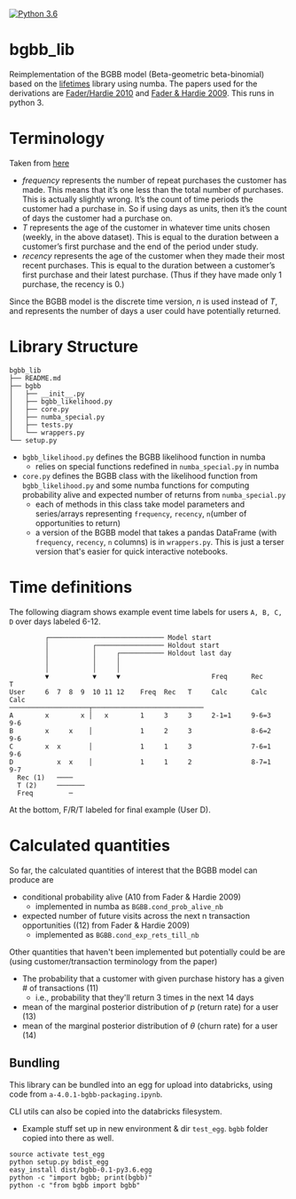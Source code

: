 [![Python 3.6](https://img.shields.io/badge/python-3.6-blue.svg)](https://www.python.org/downloads/release/python-360/)


bgbb_lib
==============================

Reimplementation of the BGBB model (Beta-geometric beta-binomial) based on the [lifetimes](http://lifetimes.readthedocs.io/) library using numba. The papers used for the derivations are [Fader/Hardie 2010](http://www.brucehardie.com/papers/020/fader_et_al_mksc_10.pdf) and
[Fader & Hardie 2009](http://web-docs.stern.nyu.edu/old_web/emplibrary/Peter%20Fader.pdf). This runs in python 3.

# Terminology

Taken from [here](https://lifetimes.readthedocs.io/en/master/Quickstart.html#the-shape-of-your-data)

- _frequency_ represents the number of repeat purchases the customer has made. This means that it’s one less than the total number of purchases. This is actually slightly wrong. It’s the count of time periods the customer had a purchase in. So if using days as units, then it’s the count of days the customer had a purchase on.
- _T_ represents the age of the customer in whatever time units chosen (weekly, in the above dataset). This is equal to the duration between a customer’s first purchase and the end of the period under study.
- _recency_ represents the age of the customer when they made their most recent purchases. This is equal to the duration between a customer’s first purchase and their latest purchase. (Thus if they have made only 1 purchase, the recency is 0.)

Since the BGBB model is the discrete time version, _n_ is used instead of _T_, and represents the number of days a user could have potentially returned.


# Library Structure

```
bgbb_lib
├── README.md
├── bgbb
│   ├── __init__.py
│   ├── bgbb_likelihood.py
│   ├── core.py
│   ├── numba_special.py
│   ├── tests.py
│   └── wrappers.py
└── setup.py
```

- `bgbb_likelihood.py` defines the BGBB likelihood function in numba
    - relies on special functions redefined in `numba_special.py` in numba
- `core.py` defines the BGBB class with the likelihood function from `bgbb_likelihood.py` and some numba functions for computing probability alive and expected number of returns from `numba_special.py`
    - each of methods in this class take model parameters and series/arrays representing `frequency`, `recency`, `n`(umber of opportunities to return)
    - a version of the BGBB model that takes a pandas DataFrame (with `frequency`, `recency`, `n` columns) is in `wrappers.py`. This is just a terser version that's easier for quick interactive notebooks.


# Time definitions
The following diagram shows example event time labels for users `A, B, C, D` over days labeled 6-12.
```
         ┌───────────────────────────── Model start
         │           ┌───────────────── Holdout start
         │           │     ┌─────────── Holdout last day
         │           │     │
         │           │     │
         ▼           ▼     ▼                       Freq      Rec      T
User     6  7  8  9  10 11 12    Freq  Rec   T     Calc      Calc     Calc
────────────────────┬────────────────────────────
A        x        x │   x        1     3     3     2-1=1     9-6=3    9-6
B        x     x    │            1     2     3               8-6=2    9-6
C        x  x       │            1     1     3               7-6=1    9-6
D           x  x    │            1     1     2               8-7=1    9-7
  Rec (1)   ────
  T (2)     ───────
  Freq         ─

```
At the bottom, F/R/T labeled for final example (User D).


# Calculated quantities
So far, the calculated quantities of interest that the BGBB model can produce are

- conditional probability alive (A10 from Fader & Hardie 2009)
    - implemented in numba as `BGBB.cond_prob_alive_nb`
- expected number of future visits across the next n transaction opportunities ((12) from Fader & Hardie 2009)
    - implemented as `BGBB.cond_exp_rets_till_nb`

Other quantities that haven't been implemented but potentially could be are (using customer/transaction terminology from the paper)
- The probability that a customer with given purchase history has a given # of transactions (11)
    - i.e., probability that they'll return 3 times in the next 14 days
- mean of the marginal posterior distribution of _p_ (return rate) for a user (13)
- mean of the marginal posterior distribution of _θ_ (churn rate) for a user (14)

## Bundling
This library can be bundled into an egg for upload into databricks, using code from `a-4.0.1-bgbb-packaging.ipynb`.

CLI utils can also be copied into the databricks filesystem.

- Example stuff set up in new environment & dir `test_egg`. `bgbb` folder copied into there as well.

```
source activate test_egg
python setup.py bdist_egg
easy_install dist/bgbb-0.1-py3.6.egg
python -c "import bgbb; print(bgbb)"
python -c "from bgbb import bgbb"
```
